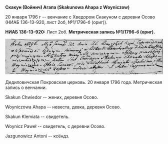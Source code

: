 **Скакун (Войнич) Агапа (Skakunowa Ahapa z Woyniczow)**

20 января 1796 г -- венчание с Хведором Скакуном с деревни Осово (НИАБ
136-13-920, лист 2об, №1/1796-б (ориг)).

**НИАБ 136-13-920:** Лист 2об. **Метрическая запись №1/1796-б (ориг).**

![](./media/0fc7a1b3081f5249fd4f9454db5cb47835764b77.png)

Дедиловичская Покровская церковь. 20 января 1796 года. Метрическая
запись о венчании.

Skakun Chwiedor -- жених, деревня Осовo.

Woyniczowa Ahapa -- невеста, девка, деревня Осовo.

Skakun Klemiata -- свидетель.

Woynicz Paweł -- свидетель, с деревни Осово.

Jazgunowicz Antoni -- ксёндз.
